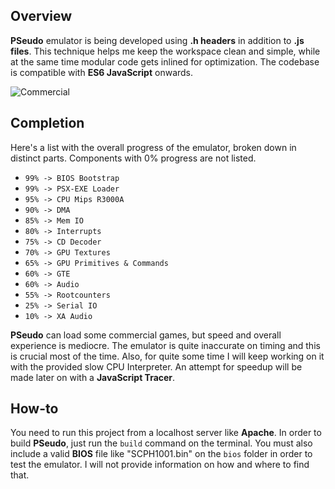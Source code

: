 ## Overview
**PSeudo** emulator is being developed using **.h headers** in addition to **.js files**. This technique helps me keep the workspace clean and simple, while at the same time modular code gets inlined for optimization. The codebase is compatible with **ES6 JavaScript** onwards.

![Commercial](https://raw.githubusercontent.com/dkoliris/pseudo/master/res/commercial.jpg)

## Completion
Here's a list with the overall progress of the emulator, broken down in distinct parts. Components with 0% progress are not listed.
* `99% -> BIOS Bootstrap`
* `99% -> PSX-EXE Loader`
* `95% -> CPU Mips R3000A`
* `90% -> DMA`
* `85% -> Mem IO`
* `80% -> Interrupts`
* `75% -> CD Decoder`
* `70% -> GPU Textures`
* `65% -> GPU Primitives & Commands`
* `60% -> GTE`
* `60% -> Audio`
* `55% -> Rootcounters`
* `25% -> Serial IO`
* `10% -> XA Audio`

**PSeudo** can load some commercial games, but speed and overall experience is mediocre. The emulator is quite inaccurate on timing and this is crucial most of the time. Also, for quite some time I will keep working on it with the provided slow CPU Interpreter. An attempt for speedup will be made later on with a **JavaScript Tracer**.

## How-to
You need to run this project from a localhost server like **Apache**. In order to build **PSeudo**, just run the `build` command on the terminal. You must also include a valid **BIOS** file like "SCPH1001.bin" on the `bios` folder in order to test the emulator. I will not provide information on how and where to find that.
